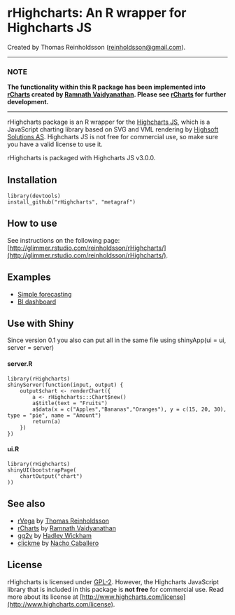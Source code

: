 # rHighcharts: An R wrapper for Highcharts JS

Created by Thomas Reinholdsson (<reinholdsson@gmail.com>).

----------------------

### NOTE

**The functionality within this R package has been implemented into [rCharts](https://github.com/ramnathv/rCharts) created by [Ramnath Vaidyanathan](https://github.com/ramnathv). Please see [rCharts](https://github.com/ramnathv/rCharts) for further development.**

----------------------

rHighcharts package is an R wrapper for the [Highcharts JS](https://github.com/highslide-software/highcharts.com), which is a JavaScript charting library based on SVG and VML rendering by [Highsoft Solutions AS](http://highsoft.com/). Highcharts JS is not free for commercial use, so make sure you have a valid license to use it.

rHighcharts is packaged with Highcharts JS v3.0.0.

## Installation

    library(devtools)
    install_github("rHighcharts", "metagraf")
    
## How to use

See instructions on the following page: [http://glimmer.rstudio.com/reinholdsson/rHighcharts/](http://glimmer.rstudio.com/reinholdsson/rHighcharts/).

## Examples

- [Simple forecasting](http://glimmer.rstudio.com/reinholdsson/savings/)
- [BI dashboard](http://glimmer.rstudio.com/reinholdsson/shiny-dashboard/)


## Use with Shiny
Since version 0.1 you also can put all in the same file using shinyApp(ui = ui, server = server)
#### server.R
```
library(rHighcharts)
shinyServer(function(input, output) {
    output$chart <- renderChart({
        a <- rHighcharts:::Chart$new()
        a$title(text = "Fruits")
        a$data(x = c("Apples","Bananas","Oranges"), y = c(15, 20, 30), type = "pie", name = "Amount")
        return(a)
    })
})
```

#### ui.R
```
library(rHighcharts)
shinyUI(bootstrapPage(
    chartOutput("chart")
))
```

## See also

- [rVega](https://github.com/metagraf/rVega) by [Thomas Reinholdsson](https://github.com/reinholdsson)
- [rCharts](https://github.com/ramnathv/rCharts) by [Ramnath Vaidyanathan](https://github.com/ramnathv)
- [gg2v](https://github.com/hadley/gg2v) by [Hadley Wickham](https://github.com/hadley)
- [clickme](https://github.com/nachocab/clickme) by [Nacho Caballero](https://github.com/nachocab)

## License

rHighcharts is licensed under [GPL-2](http://www.gnu.org/licenses/gpl-2.0.html). However, the Highcharts JavaScript library that is included in this package is **not free** for commercial use. Read more about its license at [http://www.highcharts.com/license](http://www.highcharts.com/license).
